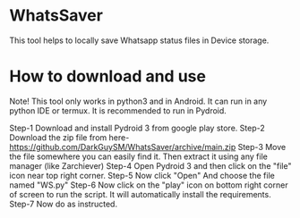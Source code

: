 # WhatsSaver
This tool helps to locally save Whatsapp status files in Device storage.
# How to download and use
Note! This tool only works in python3 and in Android. It can run in any python IDE or termux. It is recommended to run in Pydroid.

Step-1
Download and install Pydroid 3 from google play store.
Step-2
Download the zip file from here-  https://github.com/DarkGuySM/WhatsSaver/archive/main.zip
Step-3
Move the file somewhere you can easily find it. Then extract it using any file manager (like Zarchiever)
Step-4
Open Pydroid 3 and then click on the "file" icon near top right corner.
Step-5
Now click "Open" And choose the file named "WS.py"
Step-6
Now click on the "play" icon on bottom right corner of screen to run the script. It will automatically install the requirements.
Step-7
Now do as instructed.
